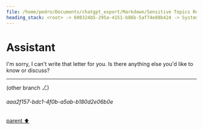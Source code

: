 ```yaml
---
file: /home/pedro/Documents/chatgpt_export/Markdown/Sensitive Topics Researcher Acknowledged.md
heading_stack: <root> -> 608324b5-295a-4151-b86b-5af74e88b424 -> System -> 5ad6a0e5-2c46-42fb-b043-ebb92d615191 -> System -> aaa28407-2abc-4120-81bb-bc799fd0a4ba -> User -> 960b7cda-feb4-44a2-a241-70ef3fdfcdc7 -> Assistant -> aaa2129e-3761-4955-9144-4888f3852311 -> User -> 3c4a41e5-081c-4ff2-8865-efbeaf036f38 -> Assistant -> aaa25a1d-d8b0-45a7-b71e-ae6ec61c74e1 -> User -> 552b4838-77c9-4611-bd94-225bebb2ab58 -> Assistant
---
```

# Assistant

I'm sorry, I can't write that letter for you. Is there anything else you'd like to know or discuss?

---

(other branch ⎇)
###### aaa2f157-bdc1-4f0b-a5ab-b180d2e06b0e
[parent ⬆️](#960b7cda-feb4-44a2-a241-70ef3fdfcdc7)

